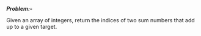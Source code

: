 ***Problem:-***

Given an array of integers, return the indices of two sum numbers that add up to a given target.